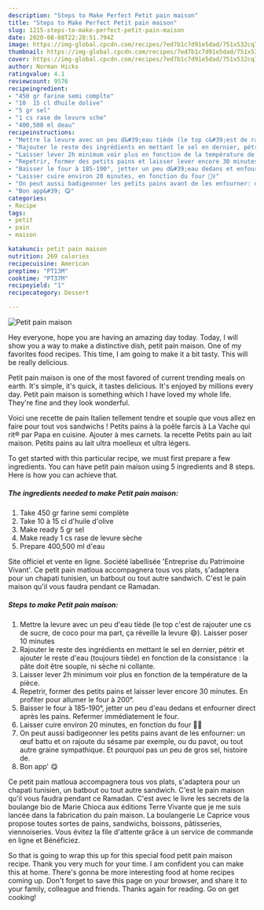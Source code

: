 ```yaml
---
description: "Steps to Make Perfect Petit pain maison"
title: "Steps to Make Perfect Petit pain maison"
slug: 1215-steps-to-make-perfect-petit-pain-maison
date: 2020-08-08T22:28:51.794Z
image: https://img-global.cpcdn.com/recipes/7ed7b1c7d91e5dad/751x532cq70/petit-pain-maison-photo-principale-de-la-recette.jpg
thumbnail: https://img-global.cpcdn.com/recipes/7ed7b1c7d91e5dad/751x532cq70/petit-pain-maison-photo-principale-de-la-recette.jpg
cover: https://img-global.cpcdn.com/recipes/7ed7b1c7d91e5dad/751x532cq70/petit-pain-maison-photo-principale-de-la-recette.jpg
author: Norman Hicks
ratingvalue: 4.1
reviewcount: 9576
recipeingredient:
- "450 gr farine semi complte"
- "10  15 cl dhuile dolive"
- "5 gr sel"
- "1 cs rase de levure sche"
- "400,500 ml deau"
recipeinstructions:
- "Mettre la levure avec un peu d&#39;eau tiède (le top c&#39;est de rajouter une cs de sucre, de coco pour ma part, ça réveille la levure 😄). Laisser poser 10 minutes"
- "Rajouter le reste des ingrédients en mettant le sel en dernier, pétrir et ajouter le reste d&#39;eau (toujours tiède) en fonction de la consistance : la pâte doit être souple, ni sèche ni collante."
- "Laisser lever 2h minimum voir plus en fonction de la température de la pièce."
- "Repetrir, former des petits pains et laisser lever encore 30 minutes. En profiter pour allumer le four à 200°."
- "Baisser le four à 185-190°, jetter un peu d&#39;eau dedans et enfourner direct après les pains. Refermer immédiatement le four."
- "Laisser cuire environ 20 minutes, en fonction du four 🤷‍♀️"
- "On peut aussi badigeonner les petits pains avant de les enfourner: un œuf battu et on rajoute du sésame par exemple, ou du pavot, ou tout autre graine sympathique. Et pourquoi pas un peu de gros sel, histoire de."
- "Bon app&#39; 😋"
categories:
- Recipe
tags:
- petit
- pain
- maison

katakunci: petit pain maison 
nutrition: 269 calories
recipecuisine: American
preptime: "PT13M"
cooktime: "PT37M"
recipeyield: "1"
recipecategory: Dessert

---
```



![Petit pain maison](https://img-global.cpcdn.com/recipes/7ed7b1c7d91e5dad/751x532cq70/petit-pain-maison-photo-principale-de-la-recette.jpg)

Hey everyone, hope you are having an amazing day today. Today, I will show you a way to make a distinctive dish, petit pain maison. One of my favorites food recipes. This time, I am going to make it a bit tasty. This will be really delicious.

Petit pain maison is one of the most favored of current trending meals on earth. It's simple, it's quick, it tastes delicious. It's enjoyed by millions every day. Petit pain maison is something which I have loved my whole life. They're fine and they look wonderful.

Voici une recette de pain Italien tellement tendre et souple que vous allez en faire pour tout vos sandwichs ! Petits pains à la poêle farcis à La Vache qui rit® par Papa en cuisine. Ajouter à mes carnets. la recette Petits pain au lait maison. Petits pains au lait ultra moelleux et ultra légers.


To get started with this particular recipe, we must first prepare a few ingredients. You can have petit pain maison using 5 ingredients and 8 steps. Here is how you can achieve that.

<!--inarticleads1-->

##### The ingredients needed to make Petit pain maison:

1. Take 450 gr farine semi complète
1. Take 10 à 15 cl d&#39;huile d&#39;olive
1. Make ready 5 gr sel
1. Make ready 1 cs rase de levure sèche
1. Prepare 400,500 ml d&#39;eau


Site officiel et vente en ligne. Société labellisée &#39;Entreprise du Patrimoine Vivant&#39;. Ce petit pain matloua accompagnera tous vos plats, s&#39;adaptera pour un chapati tunisien, un batbout ou tout autre sandwich. C&#39;est le pain maison qu&#39;il vous faudra pendant ce Ramadan. 

<!--inarticleads2-->

##### Steps to make Petit pain maison:

1. Mettre la levure avec un peu d&#39;eau tiède (le top c&#39;est de rajouter une cs de sucre, de coco pour ma part, ça réveille la levure 😄). Laisser poser 10 minutes
1. Rajouter le reste des ingrédients en mettant le sel en dernier, pétrir et ajouter le reste d&#39;eau (toujours tiède) en fonction de la consistance : la pâte doit être souple, ni sèche ni collante.
1. Laisser lever 2h minimum voir plus en fonction de la température de la pièce.
1. Repetrir, former des petits pains et laisser lever encore 30 minutes. En profiter pour allumer le four à 200°.
1. Baisser le four à 185-190°, jetter un peu d&#39;eau dedans et enfourner direct après les pains. Refermer immédiatement le four.
1. Laisser cuire environ 20 minutes, en fonction du four 🤷‍♀️
1. On peut aussi badigeonner les petits pains avant de les enfourner: un œuf battu et on rajoute du sésame par exemple, ou du pavot, ou tout autre graine sympathique. Et pourquoi pas un peu de gros sel, histoire de.
1. Bon app&#39; 😋


Ce petit pain matloua accompagnera tous vos plats, s&#39;adaptera pour un chapati tunisien, un batbout ou tout autre sandwich. C&#39;est le pain maison qu&#39;il vous faudra pendant ce Ramadan. C&#39;est avec le livre les secrets de la boulange bio de Marie Chioca aux éditions Terre Vivante que je me suis lancée dans la fabrication du pain maison. La boulangerie Le Caprice vous propose toutes sortes de pains, sandwichs, boissons, pâtisseries, viennoiseries. Vous évitez la file d&#39;attente grâce à un service de commande en ligne et Bénéficiez. 

So that is going to wrap this up for this special food petit pain maison recipe. Thank you very much for your time. I am confident you can make this at home. There's gonna be more interesting food at home recipes coming up. Don't forget to save this page on your browser, and share it to your family, colleague and friends. Thanks again for reading. Go on get cooking!
